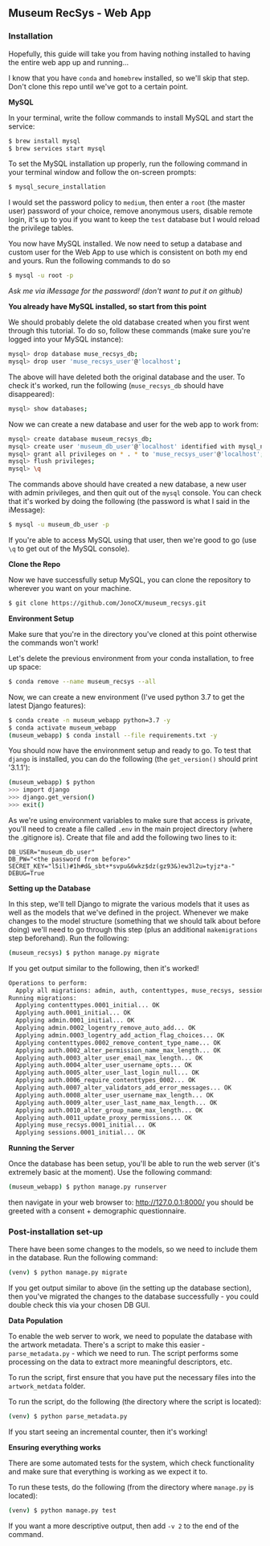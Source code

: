 ## Museum RecSys - Web App

### Installation 
Hopefully, this guide will take you from having nothing installed to having the entire web app 
up and running...

I know that you have `conda` and `homebrew` installed, so we'll skip that step. Don't clone this repo until we've got to a certain point.

**MySQL** 

In your terminal, write the follow commands to install MySQL and start the service:
```bash
$ brew install mysql
$ brew services start mysql
```

To set the MySQL installation up properly, run the following command in your terminal window and follow the on-screen prompts:

```bash
$ mysql_secure_installation
```

I would set the password policy to `medium`, then enter a `root` (the master user) password of your choice, remove anonymous users, disable remote login, it's up to you if you want to keep the `test` database but I would reload the privilege tables.

You now have MySQL installed. We now need to setup a database and custom user for the Web App to use which is consistent on both my end and yours. Run the following commands to do so

```bash
$ mysql -u root -p
```

*Ask me via iMessage for the password! (don't want to put it on github)*

**You already have MySQL installed, so start from this point**

We should probably delete the old database created when you first went through this tutorial. To do so, follow these commands (make sure you're logged into your MySQL instance):
```bash
mysql> drop database muse_recsys_db;
mysql> drop user 'muse_recsys_user'@'localhost';
```

The above will have deleted both the original database and the user. To check it's worked, run the following (`muse_recsys_db` should have disappeared):
```bash
mysql> show databases;
```

Now we can create a new database and user for the web app to work from:

```bash
mysql> create database museum_recsys_db;
mysql> create user 'museum_db_user'@'localhost' identified with mysql_native_password by 'password';
mysql> grant all privileges on * . * to 'muse_recsys_user'@'localhost';
mysql> flush privileges;
mysql> \q
```

The commands above should have created a new database, a new user with admin privileges, and then quit out of the `mysql` console. You can check that it's worked by doing the following (the password is what I said in the iMessage):

```bash
$ mysql -u museum_db_user -p
```

If you're able to access MySQL using that user, then we're good to go (use `\q` to get out of the MySQL console).

**Clone the Repo**

Now we have successfully setup MySQL, you can clone the repository to wherever you want on your machine.

```bash
$ git clone https://github.com/JonoCX/museum_recsys.git
```

**Environment Setup**

Make sure that you're in the directory you've cloned at this point otherwise the commands won't work!

Let's delete the previous environment from your conda installation, to free up space:

```bash
$ conda remove --name museum_recsys --all
```

Now, we can create a new environment (I've used python 3.7 to get the latest Django features):

```bash
$ conda create -n museum_webapp python=3.7 -y
$ conda activate museum_webapp
(museum_webapp) $ conda install --file requirements.txt -y 
```

You should now have the environment setup and ready to go. To test that `django` is installed, you can do the following (the `get_version()` should print '3.1.1'):

```bash
(museum_webapp) $ python 
>>> import django
>>> django.get_version()
>>> exit()
```

As we're using environment variables to make sure that access is private, you'll need to create a file called `.env` in the main project directory (where the .gitignore is). Create that file and add the following two lines to it:

```
DB_USER="museum_db_user"
DB_PW="<the password from before>"
SECRET_KEY="l5il)#1h#d&_sbt+*svpu&6wkz$dz(gz93&)ew3l2u=tyjz*a-"
DEBUG=True
```

**Setting up the Database**

In this step, we'll tell Django to migrate the various models that it uses as well as the models that we've defined in the project. Whenever we make changes to the model structure (something that we should talk about before doing) we'll need to go through this step (plus an additional `makemigrations` step beforehand). Run the following:

```bash
(museum_recsys) $ python manage.py migrate
```

If you get output similar to the following, then it's worked!

```bash
Operations to perform:
  Apply all migrations: admin, auth, contenttypes, muse_recsys, sessions
Running migrations:
  Applying contenttypes.0001_initial... OK
  Applying auth.0001_initial... OK
  Applying admin.0001_initial... OK
  Applying admin.0002_logentry_remove_auto_add... OK
  Applying admin.0003_logentry_add_action_flag_choices... OK
  Applying contenttypes.0002_remove_content_type_name... OK
  Applying auth.0002_alter_permission_name_max_length... OK
  Applying auth.0003_alter_user_email_max_length... OK
  Applying auth.0004_alter_user_username_opts... OK
  Applying auth.0005_alter_user_last_login_null... OK
  Applying auth.0006_require_contenttypes_0002... OK
  Applying auth.0007_alter_validators_add_error_messages... OK
  Applying auth.0008_alter_user_username_max_length... OK
  Applying auth.0009_alter_user_last_name_max_length... OK
  Applying auth.0010_alter_group_name_max_length... OK
  Applying auth.0011_update_proxy_permissions... OK
  Applying muse_recsys.0001_initial... OK
  Applying sessions.0001_initial... OK
 ```

**Running the Server**

Once the database has been setup, you'll be able to run the web server (it's extremely basic at the moment). Use the following command:

```bash
(museum_webapp) $ python manage.py runserver
```
then navigate in your web browser to: http://127.0.0.1:8000/ you should be greeted with a consent + demographic questionnaire.

### Post-installation set-up

There have been some changes to the models, so we need to include them in the database. Run the following
command:

```bash
(venv) $ python manage.py migrate
```

If you get output similar to above (in the setting up the database section), then you've migrated
the changes to the database successfully - you could double check this via your chosen DB GUI.

**Data Population**

To enable the web server to work, we need to populate the database with the artwork metadata. There's
a script to make this easier - `parse_metadata.py` - which we need to run. The script performs
some processing on the data to extract more meaningful descriptors, etc.

To run the script, first ensure that you have put the necessary files into the `artwork_metdata`
folder.

To run the script, do the following (the directory where the script is located):

```bash
(venv) $ python parse_metadata.py
```

If you start seeing an incremental counter, then it's working!

**Ensuring everything works**

There are some automated tests for the system, which check functionality and make sure that everything
is working as we expect it to. 

To run these tests, do the following (from the directory where `manage.py` is located):

```bash
(venv) $ python manage.py test
```

If you want a more descriptive output, then add `-v 2` to the end of the command.